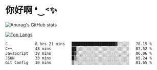 # 你好啊 ❛‿˂✨

![Anurag's GitHub stats](https://github-readme-stats.vercel.app/api?username=ZombieFly&count_private=true&show_icons=true)

[![Top Langs](https://github-readme-stats.vercel.app/api/top-langs/?username=ZombieFly&layout=compact&count_private=true&hide=Ruby,makefile)](https://github.com/anuraghazra/github-readme-stats)

<!--START_SECTION:waka-->

```txt
C            8 hrs 21 mins   ███████████████████▓░░░░░   78.15 %
C++          48 mins         ██░░░░░░░░░░░░░░░░░░░░░░░   07.52 %
JavaScript   38 mins         █▓░░░░░░░░░░░░░░░░░░░░░░░   06.06 %
JSON         33 mins         █▒░░░░░░░░░░░░░░░░░░░░░░░   05.24 %
Git Config   10 mins         ▒░░░░░░░░░░░░░░░░░░░░░░░░   01.65 %
```

<!--END_SECTION:waka-->

